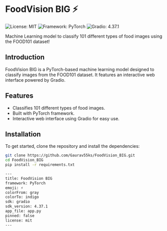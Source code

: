 # FoodVision BIG ⚡

![License: MIT](https://img.shields.io/badge/License-MIT-blue.svg)
![Framework: PyTorch](https://img.shields.io/badge/Framework-PyTorch-red.svg)
![Gradio: 4.37.1](https://img.shields.io/badge/Gradio-4.37.1-orange.svg)

Machine Learning model to classify 101 different types of food images using the FOOD101 dataset!

## Introduction
FoodVision BIG is a PyTorch-based machine learning model designed to classify images from the FOOD101 dataset. It features an interactive web interface powered by Gradio.

## Features
- Classifies 101 different types of food images.
- Built with PyTorch framework.
- Interactive web interface using Gradio for easy use.

## Installation
To get started, clone the repository and install the dependencies:

```bash
git clone https://github.com/Gaurav55ks/FoodVision_BIG.git
cd FoodVision_BIG
pip install -r requirements.txt

---
title: FoodVision BIG
framework: PyTorch
emoji: ⚡
colorFrom: gray
colorTo: indigo
sdk: gradio
sdk_version: 4.37.1
app_file: app.py
pinned: false
license: mit
---

